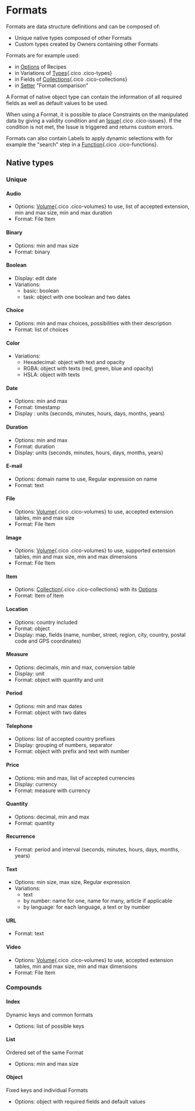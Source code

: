 # Formats

Formats are data structure definitions and can be composed of:

- Unique native types composed of other Formats
- Custom types created by Owners containing other Formats

Formats are for example used:

- in [Options](/concepts/recipes/options/) of Recipes
- in Variations of [Types](/concepts/validations/types/){.cico .cico-types}
- in Fields of [Collections](/concepts/storage/collections/){.cico .cico-collections}
- in [Setter](/concepts/recipes/setters/) "Format comparison"

A Format of native object type can contain the information of all required fields as well as default values to be used.

When using a Format, it is possible to place Constraints on the manipulated data by giving a validity condition and an [Issue](/concepts/validations/issues/){.cico .cico-issues}. If the condition is not met, the Issue is triggered and returns custom errors.

Formats can also contain Labels to apply dynamic selections with for example the "search" step in a [Function](/concepts/automations/functions/){.cico .cico-functions}.

## Native types

### Unique

#### Audio
- Options: [Volume](/concepts/storage/volumes/){.cico .cico-volumes} to use, list of accepted extension, min and max size, min and max duration
- Format: File Item

#### Binary
- Options: min and max size
- Format: binary

#### Boolean
- Display: edit date
- Variations:
    - basic: boolean
    - task: object with one boolean and two dates

#### Choice
- Options: min and max choices, possibilities with their description
- Format: list of choices

#### Color
- Variations:
    - Hexadecimal: object with text and opacity
    - RGBA: object with texts (red, green, blue and opacity)
    - HSLA: object with texts

#### Date
- Options: min and max
- Format: timestamp
- Display : units (seconds, minutes, hours, days, months, years)

#### Duration
- Options: min and max
- Format: duration
- Display: units (seconds, minutes, hours, days, months, years)

#### E-mail
- Options: domain name to use, Regular expression on name
- Format: text

#### File
- Options: [Volume](/concepts/storage/volumes/){.cico .cico-volumes} to use, accepted extension tables, min and max size
- Format: File Item

#### Image
- Options: [Volume](/concepts/storage/volumes/){.cico .cico-volumes} to use, supported extension tables, min and max size, min and max dimensions
- Format: File Item

#### Item
- Options: [Collection](/concepts/storage/collections/){.cico .cico-collections} with its [Options](/concepts/recipes/options/)
- Format: Item of Item

#### Location
- Options: country included
- Format: object
- Display: map, fields (name, number, street, region, city, country, postal code and GPS coordinates)

#### Measure
- Options: decimals, min and max, conversion table
- Display: unit
- Format: object with quantity and unit

#### Period
- Options: min and max dates
- Format: object with two dates

#### Telephone
- Options: list of accepted country prefixes
- Display: grouping of numbers, separator
- Format: object with prefix and text with number

#### Price
- Options: min and max, list of accepted currencies
- Display: currency
- Format: measure with currency

#### Quantity
- Options: decimal, min and max
- Format: quantity

#### Recurrence
- Format: period and interval (seconds, minutes, hours, days, months, years)

#### Text
- Options: min size, max size, Regular expression
- Variations:
    - text
    - by number: name for one, name for many, article if applicable
    - by language: for each language, a text or by number

#### URL
- Format: text

#### Video
- Options: [Volume](/concepts/storage/volumes/){.cico .cico-volumes} to use, accepted extension tables, min and max size, min and max dimensions
- Format: File Item


### Compounds

#### Index
Dynamic keys and common formats

- Options: list of possible keys


#### List
Ordered set of the same Format

- Options: min and max size


#### Object
Fixed keys and individual Formats

- Options: object with required fields and default values
